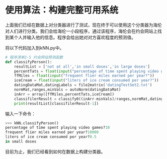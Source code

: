 # 使用算法：构建完整可用系统

上面我们已经在数据上对分类器进行了测试，现在终于可以使用这个分类器为海伦对人们进行分类。我们会给海伦一小段程序，通过该程序，海伦会在约会网站上找到某个人并输入他的信息。程序会给出她对对方喜欢程度的预测值。

将以下代码加入到kNN.py中。

```py
# 程序清单2-5 约会网站预测函数
def classifyPerson():
    resultList = ['not at all','in small doses','in large doses']
    percentTats = float(input("percentage of time spent playing video games?"))
    ffMiles = float(input("frequent flier miles earned per year?"))
    iceCream = float(input("liters of ice cream consumed per year?"))
    datingDataMat,datingLabels = file2matrix('datingTestSet2.txt')
    normMat,ranges,minVals = autoNorm(datingDataMat)
    inArr = array([ffMiles,percentTats,iceCream])
    classifilerResult = classify0((inArr-minVals)/ranges,normMat,datingLabels,3)
    print(resultList[classifilerResult-1])
```

输入一下命令：

```py
>>> kNN.classifyPerson()
percentage of time spent playing video games?10
frequent flier miles earned per year?10000
liters of ice cream consumed per year?0.5
in small doses
```

目前为止，我们已经看到如何在数据上构建分类器。

